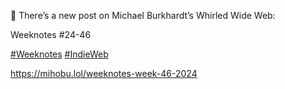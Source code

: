 🤖 There’s a new post on Michael Burkhardt’s Whirled Wide Web:

Weeknotes #24-46

[\#<span>Weeknotes</span>](https://social.lol/tags/Weeknotes) [\#<span>IndieWeb</span>](https://social.lol/tags/IndieWeb)

[<span class="invisible">https://</span><span class="ellipsis">mihobu.lol/weeknotes-week-46-2</span><span class="invisible">024</span>](https://mihobu.lol/weeknotes-week-46-2024)
